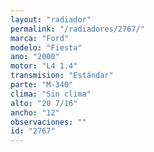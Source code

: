 ```yaml
---
layout: "radiador"
permalink: "/radiadores/2767/"
marca: "Ford"
modelo: "Fiesta"
ano: "2000"
motor: "L4 1.4"
transmision: "Estándar"
parte: "M-340"
clima: "Sin clima"
alto: "20 7/16"
ancho: "12"
observaciones: ""
id: "2767"
---
```


